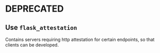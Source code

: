DEPRECATED
===========

Use `flask_attestation`
------------

Contains servers requiring http attestation for certain endpoints,
so that clients can be developed.
